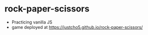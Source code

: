 # rock-paper-scissors

- Practicing vanilla JS
- game deployed at https://justcho5.github.io/rock-paper-scissors/